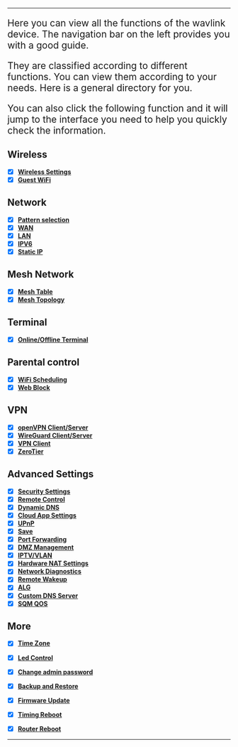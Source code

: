 <style>
    .text {
        font-size: 21px; 
    }
</style>
---

<p class="text">
Here you can view all the functions of the wavlink device. The navigation bar on the left provides you with a good guide.
</p>
<p class="text">
They are classified according to different functions. You can view them according to your needs. Here is a general directory for you. 
</p>

<p class="text">
You can also click the following function and it will jump to the interface you need to help you quickly check the information.
</p>


## __Wireless__
-  [x] __[Wireless Settings](/feature_guide/wireless/)__
-  [x] __[Guest WiFi](/feature_guide/wireless/)__

## __Network__
-  [x] __[Pattern selection](/feature_guide/pattern_selection/)__
-  [x] __[WAN](/feature_guide/wan/)__
-  [x] __[LAN](/feature_guide/lan/)__
-  [x] __[IPV6](/feature_guide/ipv6/)__
-  [x] __[Static IP](/feature_guide/static_ip/)__
## __Mesh Network__
-  [x] __[Mesh Table](/feature_guide/mesh_network/)__
-  [x] __[Mesh Topology](/feature_guide/mesh_topo/)__
## __Terminal__
-  [x] __[Online/Offline Terminal](/feature_guide/terminal/)__
## __Parental control__
-  [x] __[WiFi Scheduling](/feature_guide/parental_ctrl/)__
-  [x] __[Web Block](/feature_guide/parental_ctrl/)__
## __VPN__
-  [x] __[openVPN Client/Server](/feature_guide/openVPN/)__
-  [x] __[WireGuard Client/Server](/feature_guide/wireguard/)__
-  [x] __[VPN Client](/feature_guide/vpnclient/)__
-  [x] __[ZeroTier](/feature_guide/zerotier/)__
## __Advanced Settings__
-  [x] __[Security Settings](/feature_guide/secure/)__
-  [x] __[Remote Control](/feature_guide/remote_ctrl/)__
-  [x] __[Dynamic DNS](/feature_guide/dynamic_dns/)__
-  [x] __[Cloud App Settings](/feature_guide/cloud_app/)__
-  [x] __[UPnP](/feature_guide/upnp/)__
-  [x] __[Save](/feature_guide/save/)__
-  [x] __[Port Forwarding](/feature_guide/port_forwarding/)__
-  [x] __[DMZ Management](/feature_guide/DMZ_Management/)__
-  [x] __[IPTV/VLAN](/feature_guide/IPTV_VLAN/)__
-  [x] __[Hardware NAT Settings](/feature_guide/Hardware/)__
-  [x] __[Network Diagnostics](/feature_guide/network_diango/)__
-  [x] __[Remote Wakeup](/feature_guide/remote_wakeup/)__
-  [x] __[ALG](/feature_guide/alg/)__
-  [x] __[Custom DNS Server](/feature_guide/cutm_dns-server/)__
-  [x] __[SQM QOS](/feature_guide/sqm/)__
## __More__
-  [x] __[Time Zone](/feature_guide/time/)__
-  [x] __[Led Control](/feature_guide/led_ctrl/)__
-  [x] __[Change admin password](/feature_guide/password_admin/)__
-  [x] __[Backup and Restore](/feature_guide/backup/)__
-  [x] __[Firmware Update](/feature_guide/firmware/)__
-  [x] __[Timing Reboot](/feature_guide/timing_reboot/)__
-  [x] __[Router Reboot](/feature_guide/router_reboot/)__


---
